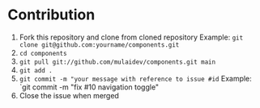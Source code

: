 # Contribution

1. Fork this repository and clone from cloned repository
    Example: `git clone git@github.com:yourname/components.git`
2. `cd components`
3. `git pull git://github.com/mulaidev/components.git main`
4. `git add .`
5. `git commit -m "your message with reference to issue #id`
    Example: `git commit -m "fix #10 navigation toggle"
6. Close the issue when merged